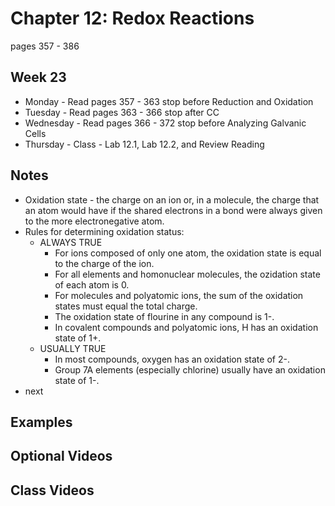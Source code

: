 # Chapter 12:  Redox Reactions

pages 357 - 386

## Week 23

- Monday - Read pages 357 - 363 stop before Reduction and Oxidation
- Tuesday - Read pages 363 - 366 stop after CC
- Wednesday - Read pages 366 - 372 stop before Analyzing Galvanic Cells
- Thursday - Class - Lab 12.1, Lab 12.2, and Review Reading

## Notes

- Oxidation state - the charge on an ion or, in a molecule, the charge that an atom would have if the shared electrons in a bond were always given to the more electronegative atom.
- Rules for determining oxidation status:
  - ALWAYS TRUE
    - For ions composed of only one atom, the oxidation state is equal to the charge of the ion.
    - For all elements and homonuclear molecules, the ozidation state of each atom is 0.
    - For molecules and polyatomic ions, the sum of the oxidation states must equal the total charge.
    - The oxidation state of flourine in any compound is 1-.
    - In covalent compounds and polyatomic ions, H has an oxidation state of 1+.
  - USUALLY TRUE
    - In most compounds, oxygen has an oxidation state of 2-.
    - Group 7A elements (especially chlorine) usually have an oxidation state of 1-.
- next

## Examples

## Optional Videos

## Class Videos
